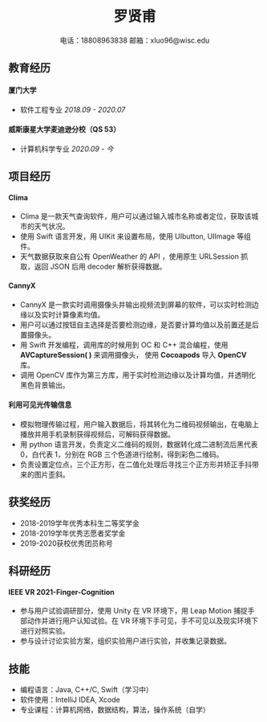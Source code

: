 # <center>罗贤甫</center> 

<center>电话：18808963838	邮箱：xluo96@wisc.edu</center>

## 教育经历

#### __厦门大学__  

* 软件工程专业	     																		_2018.09 - 2020.07_

#### __威斯康星大学麦迪逊分校__（QS 53）

* 计算机科学专业	    																	 _2020.09 - 今_

## 项目经历

#### Clima

* Clima 是一款天气查询软件，用户可以通过输入城市名称或者定位，获取该城市的天气状况。
* 使用 Swift 语言开发，用 UIKit 来设置布局，使用 UIbutton, UIImage 等组件。
* 天气数据获取来自公有 OpenWeather 的 API ，使用原生 URLSession 抓取，返回 JSON 后用 decoder 解析获得数据。

#### CannyX

* CannyX 是一款实时调用摄像头并输出视频流到屏幕的软件，可以实时检测边缘以及实时计算像素均值。
* 用户可以通过按钮自主选择是否要检测边缘，是否要计算均值以及前置还是后置摄像头。
* 用 Swift 开发编程，调用库的时候用到 OC 和 C++ 混合编程，使用 **AVCaptureSession( )** 来调用摄像头， 使用 **Cocoapods** 导入 **OpenCV** 库。
* 调用 OpenCV 库作为第三方库，用于实时检测边缘以及计算均值，并透明化黑色背景输出。

#### 利用可见光传输信息

* 模拟物理传输过程，用户输入数据后，将其转化为二维码视频输出，在电脑上播放并用手机录制获得视频后，可解码获得数据。
* 用 python 语言开发，负责定义二维码的规则，数据转化成二进制流后黑代表 0，白代表 1，分别在 RGB 三个色道进行绘制，得到彩色二维码。
* 负责设置定位点，三个正方形，在二值化处理后寻找三个正方形并矫正手抖带来的图片歪斜。

## 获奖经历

* 2018-2019学年优秀本科生二等奖学金
* 2018-2019学年优秀志愿者奖学金
* 2019-2020获校优秀团员称号

## 科研经历

#### IEEE VR 2021-Finger-Cognition

* 参与用户试验调研部分，使用 Unity 在 VR 环境下，用 Leap Motion 捕捉手部动作并进行用户认知试验。在 VR 环境下手可见，手不可见以及现实环境下进行对照实验。
* 参与设计讨论实验方案，组织实验用户进行实验，并收集记录数据。

## 技能

* 编程语言：Java, C++/C, Swift（学习中）
* 软件使用：IntelliJ IDEA, Xcode
* 专业课程：计算机网络，数据结构，算法，操作系统（自学）

